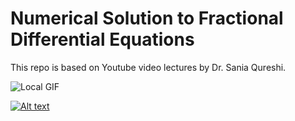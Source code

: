 # Numerical Solution to Fractional Differential Equations

This repo is based on Youtube video lectures by Dr. Sania Qureshi.

![Local GIF](./Numerical_Fractional_Calculus/Simulation_chatioc.gif)





[![Alt text](https://img.youtube.com/vi/tk-jNetNnPc/0.jpg)](https://www.youtube.com/playlist?list=PL4z8Gd_IFNYYK49qQ4DMM6RDCy00lL_yx)
